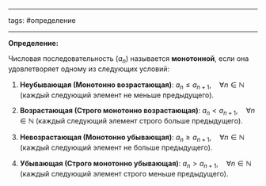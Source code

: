 ___
tags: #определение 
___
**Определение:**

Числовая последовательность $(a_n)$ называется **монотонной**, если она удовлетворяет одному из следующих условий:

1. **Неубывающая (Монотонно возрастающая)**:
	$a_n \leq a_{n+1}, \quad \forall n \in \mathbb{N}$
    (каждый следующий элемент не меньше предыдущего).
    
2. **Возрастающая (Строго монотонно возрастающая)**:
    $a_n < a_{n+1}, \quad \forall n \in \mathbb{N}$
    (каждый следующий элемент строго больше предыдущего).
    
3. **Невозрастающая (Монотонно убывающая)**:
    $a_n \geq a_{n+1}, \quad \forall n \in \mathbb{N}$
    (каждый следующий элемент не больше предыдущего).
    
4. **Убывающая (Строго монотонно убывающая)**:
    $a_n > a_{n+1}, \quad \forall n \in \mathbb{N}$
    (каждый следующий элемент строго меньше предыдущего).
